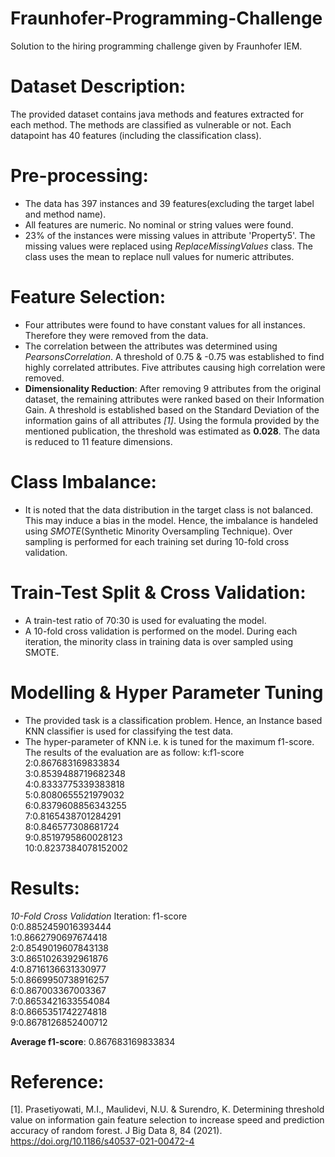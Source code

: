 # Fraunhofer-Programming-Challenge
Solution to the hiring programming challenge given by Fraunhofer IEM.

# Dataset Description:

The provided dataset contains java methods and features extracted for each method. The methods are classified as vulnerable or not. Each datapoint has 40 features (including the classification class).

# Pre-processing:

* The data has 397 instances and 39 features(excluding the target label and method name).
* All features  are numeric. No nominal or string values were found.
* 23% of the instances were missing values in attribute 'Property5'. The missing values were replaced using *ReplaceMissingValues* class. The class uses the mean to replace null values for numeric attributes.

# Feature Selection:

* Four attributes were found to have constant values for all instances. Therefore they were removed from the data.
* The correlation between the attributes was determined using *PearsonsCorrelation*. A threshold of 0.75 & -0.75 was established to find highly correlated attributes. Five attributes causing high correlation were removed.
* **Dimensionality Reduction**: After removing 9 attributes from the original dataset, the remaining attributes were ranked based on their Information Gain. A threshold is established based on the Standard Deviation of the information gains of all attributes *[1]*. Using the formula provided by the mentioned publication, the threshold was estimated as **0.028**. The data is reduced to 11 feature dimensions.

# Class Imbalance:

* It is noted that the data distribution in the target class is not balanced. This may induce a bias in the model. Hence, the imbalance is handeled using *SMOTE*(Synthetic Minority Oversampling Technique). Over sampling is performed for each training set during 10-fold cross validation.

# Train-Test Split & Cross Validation:

* A train-test ratio of 70:30 is used for evaluating the model.
* A 10-fold cross validation is performed on the model. During each iteration, the minority class in training data is over sampled using SMOTE.

# Modelling &  Hyper Parameter Tuning

* The provided task is a classification problem. Hence, an Instance based KNN classifier is used for classifying the test data.
* The hyper-parameter of KNN i.e. k is tuned for the maximum f1-score. The results of the evaluation are as follow:
k:f1-score <br>
2:0.867683169833834 <br>
3:0.8539488719682348 <br>
4:0.8333775339383818 <br>
5:0.8080655521979032 <br>
6:0.8379608856343255 <br>
7:0.8165438701284291 <br>
8:0.846577308681724 <br>
9:0.8519795860028123 <br>
10:0.8237384078152002 <br>

# Results: 
*10-Fold Cross Validation*
Iteration: f1-score <br>
0:0.8852459016393444 <br>
1:0.8662790697674418 <br>
2:0.8549019607843138 <br>
3:0.8651026392961876 <br>
4:0.8716136631330977 <br>
5:0.8669950738916257 <br>
6:0.867003367003367 <br>
7:0.8653421633554084 <br>
8:0.8665351742274818 <br>
9:0.8678126852400712 <br>

**Average f1-score**: 0.867683169833834

# Reference:
[1]. Prasetiyowati, M.I., Maulidevi, N.U. & Surendro, K. Determining threshold value on information gain feature selection to increase speed and prediction accuracy of random forest. J Big Data 8, 84 (2021). https://doi.org/10.1186/s40537-021-00472-4
